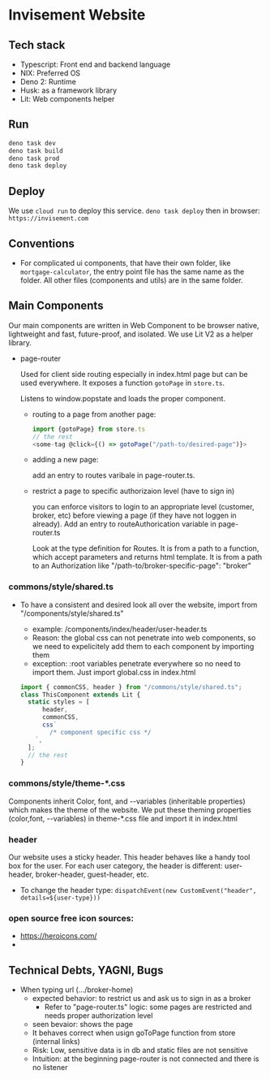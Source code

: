 # Invisement Website

## Tech stack

- Typescript: Front end and backend language
- NIX: Preferred OS
- Deno 2: Runtime
- Husk: as a framework library
- Lit: Web components helper

## Run

```ts
deno task dev
deno task build
deno task prod
deno task deploy
```

## Deploy

We use `cloud run` to deploy this service. `deno task deploy` then in browser:
`https://invisement.com`

## Conventions

- For complicated ui components, that have their own folder, like
  `mortgage-calculator`, the entry point file has the same name as the folder.
  All other files (components and utils) are in the same folder.

## Main Components

Our main components are written in Web Component to be browser native,
lightweight and fast, future-proof, and isolated. We use Lit V2 as a helper
library.

- page-router

  Used for client side routing especially in index.html page but can be used
  everywhere. It exposes a function `gotoPage` in `store.ts`.

  Listens to window.popstate and loads the proper component.

  - routing to a page from another page:
    ```ts
    import {gotoPage} from store.ts
    // the rest
    <some-tag @click={() => gotoPage("/path-to/desired-page")}>
    ```

  - adding a new page:

    add an entry to routes varibale in page-router.ts.

  - restrict a page to specific authorizaion level (have to sign in)

    you can enforce visitors to login to an appropriate level (customer, broker,
    etc) before viewing a page (if they have not loggen in already). Add an
    entry to routeAuthorication variable in page-router.ts

    Look at the type definition for Routes. It is from a path to a function,
    which accept parameters and returns html template. It is from a path to an
    Authorization like "/path-to/broker-specific-page": "broker"

### commons/style/shared.ts

- To have a consistent and desired look all over the website, import from
  "/components/style/shared.ts"
  - example: /components/index/header/user-header.ts
  - Reason: the global css can not penetrate into web components, so we need to
    expelicitely add them to each component by importing them
  - exception: :root variables penetrate everywhere so no need to import them.
    Just import global.css in index.html

  ```js
  import { commonCSS, header } from "/commons/style/shared.ts";
  class ThisComponent extends Lit {
  	static styles = [
  		header,
  		commonCSS,
  		css`
          /* component specific css */
      `,
  	];
  	// the rest
  }
  ```

### commons/style/theme-*.css

Components inherit Color, font, and --variables (inheritable properties) which
makes the theme of the website. We put these theming properties (color,font,
--variables) in theme-*.css file and import it in index.html

### header

Our website uses a sticky header. This header behaves like a handy tool box for
the user. For each user category, the header is different: user-header,
broker-header, guest-header, etc.

- To change the header type:
  `dispatchEvent(new CustomEvent("header", details=${user-type}))`

### open source free icon sources:

- https://heroicons.com/
-

## Technical Debts, YAGNI, Bugs

- When typing url (.../broker-home)
  - expected behavior: to restrict us and ask us to sign in as a broker
    - Refer to "page-router.ts" logic: some pages are restricted and needs
      proper authorization level
  - seen bevaior: shows the page
  - It behaves correct when usign goToPage function from store (internal links)
  - Risk: Low, sensitive data is in db and static files are not sensitive
  - Intuition: at the beginning page-router is not connected and there is no
    listener
